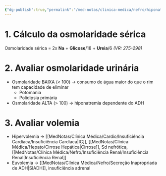 ```yaml
---
{"dg-publish":true,"permalink":"/med-notas/clinica-medica/nefro/hiponatremia/","tags":["review"]}
---
```



# 1. Cálculo da osmolaridade sérica

Osmolaridade sérica = 2x **Na** + **Glicose**/18 + **Ureia**/6  *(VR: 275-298)*

# 2. Avaliar osmolaridade urinária
- Osmolaridade BAIXA (< 100) -> consumo de água maior do que o rim tem capacidade de eliminar
	- Potomania
	- Polidipsia primária
- Osmolaridade ALTA (> 100) -> hiponatremia dependente do ADH

# 3. Avaliar volemia
- Hipervolemia -> [[MedNotas/Clínica Médica/Cardio/Insuficiência Cardíaca/Insuficiência Cardíaca\|IC]], [[MedNotas/Clínica Médica/Hepato/Cirrose Hepática\|Cirrose]], Sd nefrótica, [[MedNotas/Clínica Médica/Nefro/Insuficiência Renal/Insuficiência Renal\|Insuficiência Renal]]
- Euvolemia -> [[MedNotas/Clínica Médica/Nefro/Secreção Inapropriada de ADH\|SIADH]], insuficiência adrenal